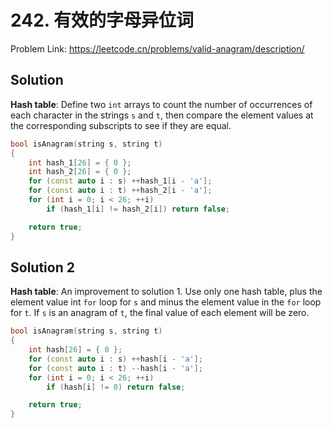 # 242. 有效的字母异位词

Problem Link: https://leetcode.cn/problems/valid-anagram/description/

## Solution
**Hash table**: Define two `int` arrays to count the number of occurrences of each character in the strings `s` and `t`, then compare the element values at the corresponding subscripts to see if they are equal.

```cpp
bool isAnagram(string s, string t)
{
    int hash_1[26] = { 0 };
    int hash_2[26] = { 0 };
    for (const auto i : s) ++hash_1[i - 'a'];
    for (const auto i : t) ++hash_2[i - 'a'];
    for (int i = 0; i < 26; ++i)
        if (hash_1[i] != hash_2[i]) return false;

    return true;
}
```

## Solution 2
**Hash table**: An improvement to solution 1. Use only one hash table, plus the element value int `for` loop for `s` and minus the element value in the `for` loop for `t`. If `s` is an anagram of `t`, the final value of each element will be zero.

```cpp
bool isAnagram(string s, string t)
{
    int hash[26] = { 0 };
    for (const auto i : s) ++hash[i - 'a'];
    for (const auto i : t) --hash[i - 'a'];
    for (int i = 0; i < 26; ++i)
        if (hash[i] != 0) return false;

    return true;
}
```
